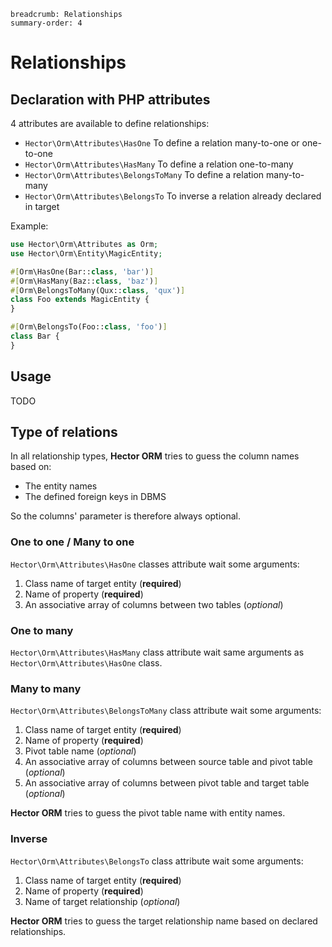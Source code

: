 ```index
breadcrumb: Relationships
summary-order: 4
```

# Relationships

## Declaration with PHP attributes

4 attributes are available to define relationships:

- `Hector\Orm\Attributes\HasOne` To define a relation many-to-one or one-to-one
- `Hector\Orm\Attributes\HasMany` To define a relation one-to-many
- `Hector\Orm\Attributes\BelongsToMany` To define a relation many-to-many
- `Hector\Orm\Attributes\BelongsTo` To inverse a relation already declared in target

Example:

```php
use Hector\Orm\Attributes as Orm;
use Hector\Orm\Entity\MagicEntity;

#[Orm\HasOne(Bar::class, 'bar')]
#[Orm\HasMany(Baz::class, 'baz')]
#[Orm\BelongsToMany(Qux::class, 'qux')]
class Foo extends MagicEntity {
}

#[Orm\BelongsTo(Foo::class, 'foo')]
class Bar {
}
```

## Usage

TODO

## Type of relations

In all relationship types, **Hector ORM** tries to guess the column names based on:

- The entity names
- The defined foreign keys in DBMS

So the columns' parameter is therefore always optional.

### One to one / Many to one

`Hector\Orm\Attributes\HasOne` classes attribute wait some arguments:

1. Class name of target entity (**required**)
2. Name of property (**required**)
3. An associative array of columns between two tables (*optional*)

### One to many

`Hector\Orm\Attributes\HasMany` class attribute wait same arguments as `Hector\Orm\Attributes\HasOne` class.

### Many to many

`Hector\Orm\Attributes\BelongsToMany` class attribute wait some arguments:

1. Class name of target entity (**required**)
2. Name of property (**required**)
3. Pivot table name (*optional*)
4. An associative array of columns between source table and pivot table (*optional*)
5. An associative array of columns between pivot table and target table (*optional*)

**Hector ORM** tries to guess the pivot table name with entity names.

### Inverse

`Hector\Orm\Attributes\BelongsTo` class attribute wait some arguments:

1. Class name of target entity (**required**)
2. Name of property (**required**)
3. Name of target relationship (*optional*)

**Hector ORM** tries to guess the target relationship name based on declared relationships.